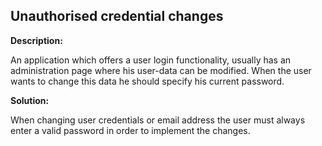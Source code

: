 
Unauthorised credential changes
-------

**Description:**

An application which offers a user login functionality, usually has an administration page 
where his user-data can be modified. When the user wants to change this data he should 
specify his current password.


**Solution:**

When changing user credentials or email address the user must always enter a valid 
password in order to implement the changes.

	